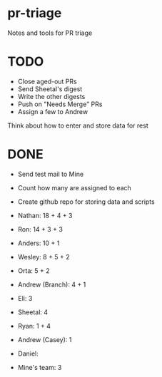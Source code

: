 # pr-triage
Notes and tools for PR triage

# TODO #
* Close aged-out PRs
* Send Sheetal's digest
* Write the other digests
* Push on "Needs Merge" PRs
* Assign a few to Andrew

Think about how to enter and store data for rest

# DONE #
* Send test mail to Mine
* Count how many are assigned to each
* Create github repo for storing data and scripts

* Nathan: 18 + 4 + 3
* Ron: 14 + 3 + 3
* Anders: 10 + 1
* Wesley: 8 + 5 + 2
* Orta: 5 + 2
* Andrew (Branch): 4 + 1
* Eli: 3
* Sheetal: 4
* Ryan: 1 + 4

* Andrew (Casey): 1
* Daniel:

* Mine's team: 3
